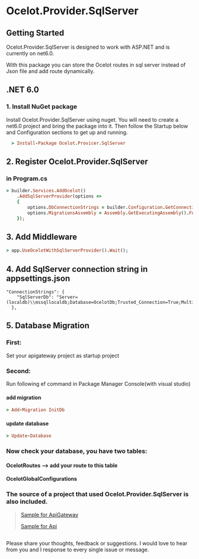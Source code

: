 # Ocelot.Provider.SqlServer

## Getting Started
Ocelot.Provider.SqlServer is designed to work with ASP.NET and is currently on net6.0.

With this package you can store the Ocelot routes in sql server instead of Json file and add route dynamically.

## .NET 6.0

### 1. Install NuGet package
Install Ocelot.Provider.SqlServer using nuget. You will need to create a net6.0 project and bring the package into it. Then follow the Startup below and Configuration sections to get up and running.

```ruby
  > Install-Package Ocelot.Provicer.SqlServer
  ```
  
## 2. Register Ocelot.Provider.SqlServer
### in Program.cs

```ruby
> builder.Services.AddOcelot()
    .AddSqlServerProvider(options =>
    {
        options.DbConnectionStrings = builder.Configuration.GetConnectionString("SqlServerDb");
        options.MigrationsAssembly = Assembly.GetExecutingAssembly().FullName;
    });
```

## 3. Add Middleware

```ruby
> app.UseOcelotWithSqlServerProvider().Wait();
```

## 4. Add SqlServer connection string in appsettings.json
```
"ConnectionStrings": {
    "SqlServerDb": "Server=(localdb)\\mssqllocaldb;Database=OcelotDb;Trusted_Connection=True;MultipleActiveResultSets=true"
  },
 ```
 
 ## 5. Database Migration
 
  ### First:
  Set your apigateway project as startup project
  
  ### Second:
  Run following ef command in Package Manager Console(with visual studio)
  #### add migration
  ```ruby
  > Add-Migration InitDb
  ```
  #### update database
  ```ruby
  > Update-Database
  ```
  
  ### Now check your database, you have two tables:
  #### OcelotRoutes --> add your route to this table
  #### OcelotGlobalConfigurations
  
  ### The source of a project that used Ocelot.Provider.SqlServer is also included.
> [Sample for ApiGateway](https://github.com/omid-ahmadpour/Ocelot.Provider.SqlServer/tree/master/SampleApiGateway)
> 
> [Sample for Api](https://github.com/omid-ahmadpour/Ocelot.Provider.SqlServer/tree/master/SampleApi)

##
Please share your thoughts, feedback or suggestions.
I would love to hear from you and I response to every single issue or message.
